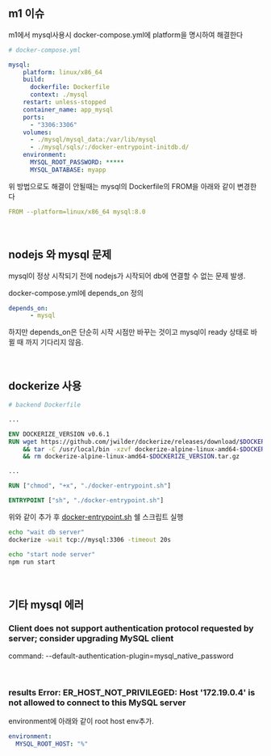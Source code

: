 ## m1 이슈
m1에서 mysql사용시 docker-compose.yml에 platform을 명시하여 해결한다

```yaml
# docker-compose.yml

mysql:    
    platform: linux/x86_64
    build:
      dockerfile: Dockerfile
      context: ./mysql     
    restart: unless-stopped
    container_name: app_mysql
    ports:
      - "3306:3306"
    volumes:
      - ./mysql/mysql_data:/var/lib/mysql
      - ./mysql/sqls/:/docker-entrypoint-initdb.d/
    environment:
      MYSQL_ROOT_PASSWORD: *****
      MYSQL_DATABASE: myapp
```

위 방법으로도 해결이 안될때는 mysql의 Dockerfile의 FROM을 아래와 같이 변경한다

```yaml
FROM --platform=linux/x86_64 mysql:8.0
```

<br>

## nodejs 와 mysql 문제

mysql이 정상 시작되기 전에 nodejs가 시작되어 db에 연결할 수 없는 문제 발생.

docker-compose.yml에 depends_on 정의

```yaml
depends_on:
      - mysql
```

하지만 depends_on은 단순히 시작 시점만 바꾸는 것이고 mysql이 ready 상태로 바뀔 때 까지 기다리지 않음.

<br>

## dockerize 사용

``` dockerfile
# backend Dockerfile

... 

ENV DOCKERIZE_VERSION v0.6.1
RUN wget https://github.com/jwilder/dockerize/releases/download/$DOCKERIZE_VERSION/dockerize-alpine-linux-amd64-$DOCKERIZE_VERSION.tar.gz \
    && tar -C /usr/local/bin -xzvf dockerize-alpine-linux-amd64-$DOCKERIZE_VERSION.tar.gz \
    && rm dockerize-alpine-linux-amd64-$DOCKERIZE_VERSION.tar.gz

...

RUN ["chmod", "+x", "./docker-entrypoint.sh"]

ENTRYPOINT ["sh", "./docker-entrypoint.sh"]
```

위와 같이 추가 후 [docker-entrypoint.sh](http://docker-entrypoint.sh) 쉘 스크립트 실행

```bash
echo "wait db server"
dockerize -wait tcp://mysql:3306 -timeout 20s

echo "start node server"
npm run start
```

<br>

## 기타 mysql 에러
### Client does not support authentication protocol requested by server; consider upgrading MySQL client
command: --default-authentication-plugin=mysql_native_password

<br>

### results Error: ER_HOST_NOT_PRIVILEGED: Host '172.19.0.4' is not allowed to connect to this MySQL server

environment에 아래와 같이 root host  env추가.
``` yaml
environment:
  MYSQL_ROOT_HOST: "%"
```